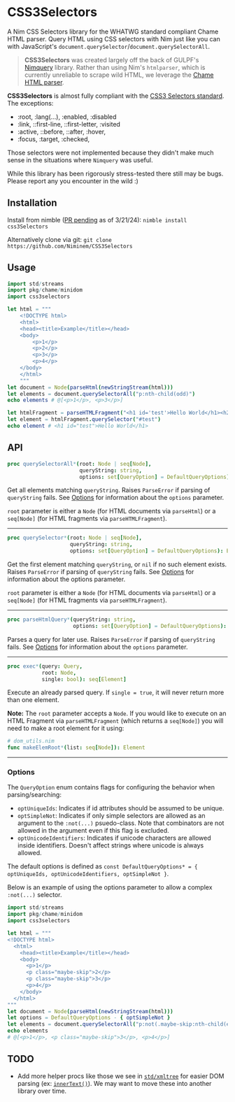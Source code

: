 # CSS3Selectors

A Nim CSS Selectors library for the WHATWG standard compliant Chame HTML parser. Query HTML using CSS selectors with Nim just like you can with JavaScript's `document.querySelector`/`document.querySelectorAll`.

> **CSS3Selectors** was created largely off the back of GULPF's [Nimquery](https://github.com/GULPF/nimquery/) library. Rather than using Nim's `htmlparser`, which is currently unreliable to scrape wild HTML, we leverage the [Chame HTML parser](https://git.sr.ht/~bptato/chame).

**CSS3Selectors** is almost fully compliant with the [CSS3 Selectors standard](https://www.w3.org/TR/selectors-3/). The exceptions:

- :root, :lang(...), :enabled, :disabled
- :link, ::first-line, ::first-letter, :visited
- :active, ::before, ::after, :hover,
- :focus, :target, :checked,

Those selectors were not implemented because they didn't make much sense in the situations where `Nimquery` was useful.

While this library has been rigorously stress-tested there still may be bugs. Please report any you encounter in the wild :)

## Installation

Install from nimble ([PR pending](https://github.com/nim-lang/packages/pull/2839) as of 3/21/24): `nimble install css3Selectors`

Alternatively clone via git: `git clone https://github.com/Niminem/CSS3Selectors`

## Usage

```nim
import std/streams
import pkg/chame/minidom
import css3selectors

let html = """
    <!DOCTYPE html>
    <html>
    <head><title>Example</title></head>
    <body>
        <p>1</p>
        <p>2</p>
        <p>3</p>
        <p>4</p>
    </body>
    </html>
    """
let document = Node(parseHtml(newStringStream(html)))
let elements = document.querySelectorAll("p:nth-child(odd)")
echo elements # @[<p>1</p>, <p>3</p>]

let htmlFragment = parseHTMLFragment("<h1 id='test'>Hello World</h1><h2>Test Test</h2>", Element())
let element = htmlFragment.querySelector("#test")
echo element # <h1 id="test">Hello World</h1>
```

## API
```nim
proc querySelectorAll*(root: Node | seq[Node],
                       queryString: string,
                       options: set[QueryOption] = DefaultQueryOptions): seq[Element]
```
Get all elements matching `queryString`.
Raises `ParseError` if parsing of `queryString` fails.
See [Options](#) for information about the `options` parameter.

`root` parameter is either a `Node` (for HTML documents via `parseHtml`) or a `seq[Node]` (for HTML fragments via `parseHTMLFragment`).

---

```nim
proc querySelector*(root: Node | seq[Node],
                    queryString: string,
                    options: set[QueryOption] = DefaultQueryOptions): Element
```
Get the first element matching `queryString`, or `nil` if no such element exists.
Raises `ParseError` if parsing of `queryString` fails.
See [Options](#) for information about the options parameter.

`root` parameter is either a `Node` (for HTML documents via `parseHtml`) or a `seq[Node]` (for HTML fragments via `parseHTMLFragment`).

---

```nim
proc parseHtmlQuery*(queryString: string,
                     options: set[QueryOption] = DefaultQueryOptions): Query
```
Parses a query for later use.
Raises `ParseError` if parsing of `queryString` fails.
See [Options](#) for information about the `options` parameter.

---

```nim
proc exec*(query: Query,
           root: Node,
           single: bool): seq[Element]
```
Execute an already parsed query. If `single = true`, it will never return more than one element.

**Note:** The `root` parameter accepts a `Node`. If you would like to execute on an HTML Fragment via `parseHTMLFragment` (which returns a `seq[Node]`) you will need to make a root element for it using:

```nim
# dom_utils.nim
func makeElemRoot*(list: seq[Node]): Element
```
---

### Options

The `QueryOption` enum contains flags for configuring the behavior when parsing/searching:

- `optUniqueIds`: Indicates if id attributes should be assumed to be unique.
- `optSimpleNot`: Indicates if only simple selectors are allowed as an argument to the `:not(...)` psuedo-class. Note that combinators are not allowed in the argument even if this flag is excluded.
- `optUnicodeIdentifiers`: Indicates if unicode characters are allowed inside identifiers. Doesn't affect strings where unicode is always allowed.

The default options is defined as `const DefaultQueryOptions* = { optUniqueIds, optUnicodeIdentifiers, optSimpleNot }`.

Below is an example of using the options parameter to allow a complex `:not(...)` selector.

```nim
import std/streams
import pkg/chame/minidom
import css3selectors

let html = """
<!DOCTYPE html>
  <html>
    <head><title>Example</title></head>
    <body>
      <p>1</p>
      <p class="maybe-skip">2</p>
      <p class="maybe-skip">3</p>
      <p>4</p>
    </body>
  </html>
"""
let document = Node(parseHtml(newStringStream(html)))
let options = DefaultQueryOptions - { optSimpleNot }
let elements = document.querySelectorAll("p:not(.maybe-skip:nth-child(even))", options)
echo elements
# @[<p>1</p>, <p class="maybe-skip">3</p>, <p>4</p>]
```

## TODO
- Add more helper procs like those we see in [`std/xmltree`](https://nim-lang.org/docs/xmltree.html) for easier DOM parsing (ex: [`innerText()`](https://nim-lang.org/docs/xmltree.html#innerText%2CXmlNode)). We may want to move these into another library over time.
